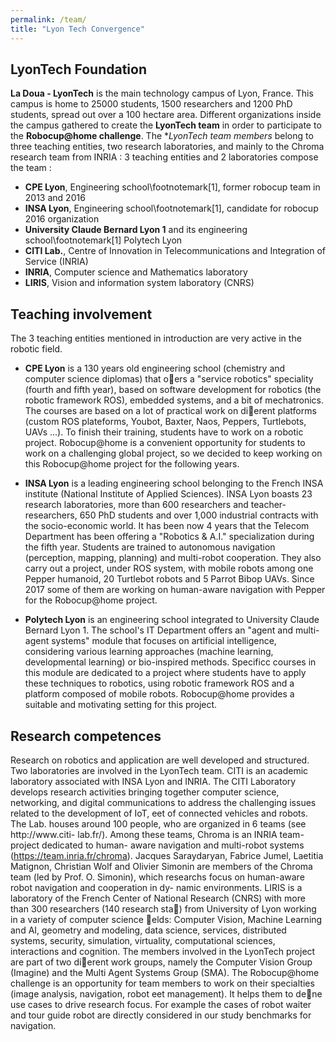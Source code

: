 ```yaml
---
permalink: /team/
title: "Lyon Tech Convergence"
---
```

## LyonTech Foundation

**La Doua - LyonTech** is the main technology campus of Lyon, France. This campus is home to 25000 students, 1500 researchers and 1200 PhD students, spread out over a 100 hectare area.
Different organizations inside the campus gathered to create the **LyonTech team** in order to participate to the **Robocup@home challenge**. The **LyonTech team members* belong to three teaching entities, two research laboratories, and mainly to the Chroma research team from INRIA : 
3 teaching entities and 2 laboratories compose the team :

- **CPE Lyon**, Engineering school\footnotemark[1], former robocup team in 2013 and 2016
- **INSA Lyon**, Engineering school\footnotemark[1], candidate for robocup 2016 organization
- **University Claude Bernard Lyon 1** and its engineering school\footnotemark[1] Polytech Lyon
- **CITI Lab.**, Centre of Innovation in Telecommunications and Integration of Service (INRIA)
- **INRIA**, Computer science and Mathematics laboratory
- **LIRIS**, Vision and information system laboratory (CNRS)


## Teaching involvement
The 3 teaching entities mentioned in introduction are very active in the robotic field.

- **CPE Lyon** is a 130 years old engineering school (chemistry and computer science diplomas) that oers a "service robotics" speciality (fourth and fifth year), based on software development for robotics (the robotic framework ROS), embedded systems, and a bit of mechatronics. The courses are based on a lot of practical work on dierent platforms (custom ROS plateforms, Youbot, Baxter,
Naos, Peppers, Turtlebots, UAVs ...). To finish their training, students have to work on a robotic project. Robocup@home is a convenient opportunity for students to work on a challenging global project, so we decided to keep working on this Robocup@home project for the following years.

- **INSA Lyon** is a leading engineering school belonging to the French INSA institute (National Institute of Applied Sciences). INSA Lyon boasts 23 research laboratories, more than 600 researchers and teacher-researchers, 650 PhD students and over 1,000 industrial contracts with the socio-economic world. It has been now 4 years that the Telecom Department has been offering a "Robotics & A.I." specialization during the fifth year. Students are trained to autonomous navigation (perception, mapping, planning) and multi-robot cooperation. They also carry out a project, under ROS system, with mobile robots among one Pepper humanoid, 20 Turtlebot robots and 5 Parrot Bibop UAVs. Since 2017 some of them are working on human-aware navigation with Pepper for the Robocup@home project.

- **Polytech Lyon** is an engineering school integrated to University Claude Bernard Lyon 1. The school's IT Department offers an "agent and multi-agent systems" module that focuses on artificial intelligence, considering various learning approaches (machine learning, developmental learning) or bio-inspired methods.
Specificc courses in this module are dedicated to a project where students have to apply these techniques to robotics, using robotic framework ROS and a platform composed of mobile robots. Robocup@home provides a suitable and motivating setting for this project.

## Research competences
Research on robotics and application are well developed and structured. Two
laboratories are involved in the LyonTech team.
CITI is an academic laboratory associated with INSA Lyon and INRIA. The
CITI Laboratory develops research activities bringing together computer science,
networking, and digital communications to address the challenging issues related
to the development of IoT, 
eet of connected vehicles and robots. The Lab.
houses around 100 people, who are organized in 6 teams (see http://www.citi-
lab.fr/).
Among these teams, Chroma is an INRIA team-project dedicated to human-
aware navigation and multi-robot systems (https://team.inria.fr/chroma).
Jacques Saraydaryan, Fabrice Jumel, Laetitia Matignon, Christian Wolf and
Olivier Simonin are members of the Chroma team (led by Prof. O. Simonin),
which researchs focus on human-aware robot navigation and cooperation in dy-
namic environments.
LIRIS is a laboratory of the French Center of National Research (CNRS) with
more than 300 researchers (140 research sta) from University of Lyon working
in a variety of computer science elds: Computer Vision, Machine Learning and
AI, geometry and modeling, data science, services, distributed systems, security,
simulation, virtuality, computational sciences, interactions and cognition. The
members involved in the LyonTech project are part of two dierent work groups,
namely the Computer Vision Group (Imagine) and the Multi Agent Systems
Group (SMA).
The Robocup@home challenge is an opportunity for team members to work
on their specialties (image analysis, navigation, robot 
eet management). It helps
them to dene use cases to drive research focus. For example the cases of robot
waiter and tour guide robot are directly considered in our study benchmarks for
navigation.
